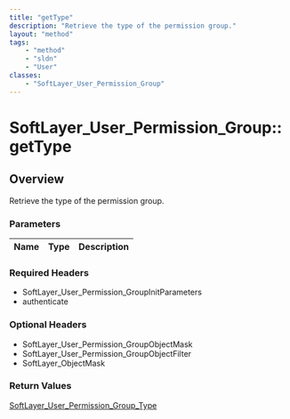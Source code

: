 ```yaml
---
title: "getType"
description: "Retrieve the type of the permission group."
layout: "method"
tags:
    - "method"
    - "sldn"
    - "User"
classes:
    - "SoftLayer_User_Permission_Group"
---
```

# SoftLayer_User_Permission_Group::getType
## Overview 
Retrieve the type of the permission group.

### Parameters 
|Name | Type | Description |
| --- | --- | --- |


### Required Headers
* SoftLayer_User_Permission_GroupInitParameters
* authenticate

### Optional Headers
* SoftLayer_User_Permission_GroupObjectMask
* SoftLayer_User_Permission_GroupObjectFilter
* SoftLayer_ObjectMask

### Return Values
<a href='/reference/datatypes/SoftLayer_User_Permission_Group_Type'>SoftLayer_User_Permission_Group_Type </a>

